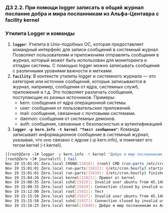 ### Д3 2.2. При помощи logger записать в общий журнал послание добра и мира посланникам из Альфа-Центавра с facility kernel

### Утилита Logger и команды 

1. **`logger`**: Утилита в Unix-подобных ОС, которая предоставляет командный интерфейс для записи сообщений в системный журнал. Позволяет пользователям и приложениям отправлять сообщения в журнал, который может быть использован для мониторинга и отладки системы. С помощью logger можно записывать сообщения с различными уровнями важности и метками.
2. **`facility`**: В контексте утилиты logger и системного журнала — это категория или источник сообщений, которые записываются в журнал, например, сообщения от ядра, системных служб, приложений и т.д. Это позволяет различать сообщения, поступающие из разных источников. Примеры: 
	- kern: сообщения от ядра операционной системы.
	- user: сообщения от пользовательских приложений.
	- mail: сообщения, связанные с почтовыми системами.
	- daemon: сообщения от системных демонов.
	- auth: сообщения, связанные с безопасностью и аутентификацией
3. **`logger -p kern.info -t kernel "Текст сообщения"`**: Команда записывает информационное сообщение в системный журнал, указывая, что оно связано с ядром (-p kern.info), и помечает его тегом kernel (-t kernel).
 
```bash
[[root@Zero ~]# logger -p kern.info -t kernel "Добро и мир посланникам из Альфа-Центавра"
[root@Zero ~]# journalctl | tail
Nov 19 15:01:01 Zero.local CROND[15810]: (root) CMD (run-parts /etc/cron.hourly)
Nov 19 15:01:01 Zero.local run-parts[15813]: (/etc/cron.hourly) starting 0anacron
Nov 19 15:01:01 Zero.local run-parts[15819]: (/etc/cron.hourly) finished 0anacron
Nov 19 15:04:26 Zero.local kernel[15821]: Привет от kernel
Nov 19 15:08:35 Zero.local sshd[15828]: Invalid user ubuntu from 45.148.10.240 port 54556
Nov 19 15:08:35 Zero.local sshd[15828]: Connection closed by invalid user ubuntu 45.148.10.240 port 54556 [preauth]
Nov 19 15:12:00 Zero.local root[15832]: Тест
Nov 19 15:15:50 Zero.local sshd[15837]: Invalid user ubuntu from 45.148.10.240 port 49490
Nov 19 15:15:50 Zero.local sshd[15837]: Connection closed by invalid user ubuntu 45.148.10.240 port 49490 [preauth]
Nov 19 15:16:25 Zero.local kernel[15840]: Добро и мир посланникам из Альфа-Центавра
```